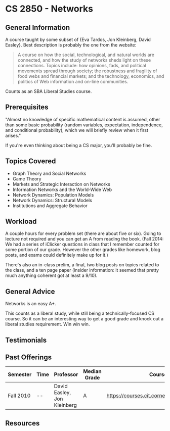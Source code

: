 # CS 2850 - Networks

## General Information
A course taught by some subset of {Eva Tardos, Jon Kleinberg, David Easley}. Best description is probably the one from the website:

 > A course on how the social, technological, and natural worlds are connected, and how the study of networks sheds light on these connections. Topics include: how opinions, fads, and political movements spread through society; the robustness and fragility of food webs and financial markets; and the technology, economics, and politics of Web information and on-line communities.

Counts as an SBA Liberal Studies course.

## Prerequisites
"Almost no knowledge of specific mathematical content is assumed, other than some basic probability (random variables, expectation, independence, and conditional probability), which we will briefly review when it first arises."

If you're even thinking about being a CS major, you'll probably be fine.

## Topics Covered
 -  Graph Theory and Social Networks
 -  Game Theory
 -  Markets and Strategic Interaction on Networks
 -  Information Networks and the World-Wide Web
 -  Network Dynamics: Population Models
 -  Network Dynamics: Structural Models
 -  Institutions and Aggregate Behavior

## Workload
A couple hours for every problem set (there are about five or six). Going to lecture not required and you can get an A from reading the book. (Fall 2014: We had a series of iClicker questions in class that I remember counted for some portion of our grade. However the other grades like homework, blog posts, and exams could definitely make up for it.)

There's also an in-class prelim, a final, two blog posts on topics related to the class, and a ten page paper (insider information: it seemed that pretty much anything coherent got at least a 9/10).

## General Advice
Networks is an easy A+.

This counts as a liberal study, while still being a technically-focused CS course. So it can be an interesting way to get a good grade and knock out a liberal studies requirement. Win win win.

## Testimonials

## Past Offerings
| Semester | Time | Professor | Median Grade | Course Page | 
| --- | --- | --- | --- | --- | 
| Fall 2010 | -- | David Easley, Jon Kleinberg | A | https://courses.cit.cornell.edu/info2040_2010fa/ |

## Resources
